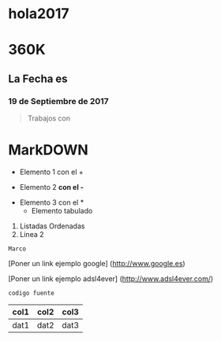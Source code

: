 # hola2017
# 360K
## La Fecha es
### 19 de Septiembre de 2017

>Trabajos con
# **MarkDOWN**


+ Elemento 1 con el +
- Elemento 2 **con el -**
* Elemento 3 con el *
    - Elemento tabulado


1. Listadas Ordenadas
2. Linea 2



~~~
Marco

~~~


[Poner un link ejemplo google] (http://www.google.es)

[Poner un link ejemplo adsl4ever] (http://www.adsl4ever.com/)


`codigo fuente`

| col1 | col2 | col3 |
| ---- | ---- | ---- |
| dat1 | dat2 | dat3 |
